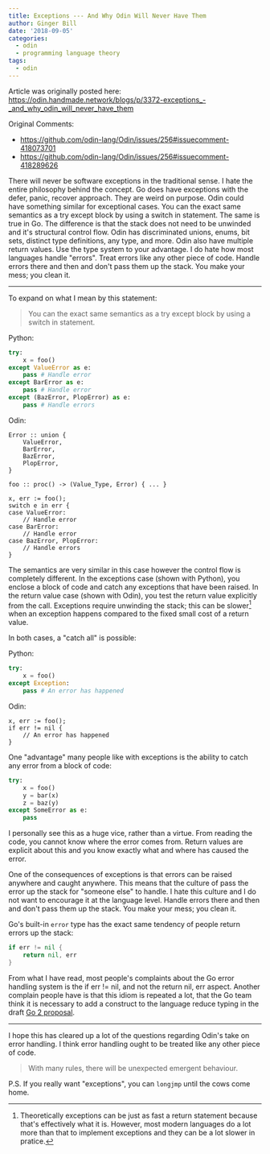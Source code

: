 ```yaml
---
title: Exceptions --- And Why Odin Will Never Have Them
author: Ginger Bill
date: '2018-09-05'
categories:
  - odin
  - programming language theory
tags:
  - odin
---
```


Article was originally posted here: <https://odin.handmade.network/blogs/p/3372-exceptions_-_and_why_odin_will_never_have_them>


Original Comments:

* <https://github.com/odin-lang/Odin/issues/256#issuecomment-418073701>
* <https://github.com/odin-lang/Odin/issues/256#issuecomment-418289626>

There will never be software exceptions in the traditional sense. I hate the entire philosophy behind the concept.
Go does have exceptions with the defer, panic, recover approach. They are weird on purpose. Odin could have something similar for exceptional cases.
You can the exact same semantics as a try except block by using a switch in statement. The same is true in Go. The difference is that the stack does not need to be unwinded and it's structural control flow.
Odin has discriminated unions, enums, bit sets, distinct type definitions, any type, and more. Odin also have multiple return values. Use the type system to your advantage.
I do hate how most languages handle "errors". Treat errors like any other piece of code. Handle errors there and then and don't pass them up the stack. You make your mess; you clean it.

---------

To expand on what I mean by this statement:

> You can the exact same semantics as a try except block by using a switch in statement.

Python:
```python
try:
	x = foo()
except ValueError as e:
	pass # Handle error
except BarError as e:
	pass # Handle error
except (BazError, PlopError) as e:
	pass # Handle errors
```

Odin:
```odin
Error :: union {
	ValueError,
	BarError,
	BazError,
	PlopError,
}

foo :: proc() -> (Value_Type, Error) { ... }

x, err := foo();
switch e in err {
case ValueError:
	// Handle error
case BarError:
	// Handle error
case BazError, PlopError:
	// Handle errors
}
```


The semantics are very similar in this case however the control flow is completely different. In the exceptions case (shown with Python), you enclose a block of code and catch any exceptions that have been raised. In the return value case (shown with Odin), you test the return value explicitly from the call.
Exceptions require unwinding the stack; this can be slower[^slower] when an exception happens compared to the fixed small cost of a return value.

[^slower]: Theoretically exceptions can be just as fast a return statement because that's effectively what it is. However, most modern languages do a lot more than that to implement exceptions and they can be a lot slower in pratice.


In both cases, a "catch all" is possible:

Python:
```python
try:
	x = foo()
except Exception:
	pass # An error has happened
```

Odin:
```odin
x, err := foo();
if err != nil {
	// An error has happened
}
```

One "advantage" many people like with exceptions is the ability to catch any error from a block of code:
```python
try:
	x = foo()
	y = bar(x)
	z = baz(y)
except SomeError as e:
	pass
```


I personally see this as a huge vice, rather than a virtue. From reading the code, you cannot know where the error comes from. Return values are explicit about this and you know exactly what and where has caused the error.

One of the consequences of exceptions is that errors can be raised anywhere and caught anywhere. This means that the culture of pass the error up the stack for "someone else" to handle. I hate this culture and I do not want to encourage it at the language level. Handle errors there and then and don't pass them up the stack. You make your mess; you clean it.


Go's built-in `error` type has the exact same tendency of people return errors up the stack:
```go
if err != nil {
	return nil, err
}
```
From what I have read, most people's complaints about the Go error handling system is the if err != nil, and not the return nil, err aspect. Another complain people have is that this idiom is repeated a lot, that the Go team think it is necessary to add a construct to the language reduce typing in the draft [Go 2 proposal](https://go.googlesource.com/proposal/+/master/design/go2draft-error-handling-overview.md).


-----------------


I hope this has cleared up a lot of the questions regarding Odin's take on error handling. I think error handling ought to be treated like any other piece of code.


> With many rules, there will be unexpected emergent behaviour.

P.S. If you really want "exceptions", you can `longjmp` until the cows come home.

